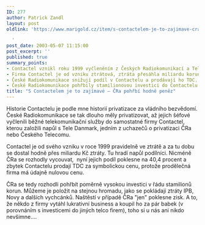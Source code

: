 ```yaml
---
ID: 277
author: Patrick Zandl
layout: post
oldlink: 'https://www.marigold.cz/item/s-contactelem-je-to-zajimave-cra-pohrbi-hodne-penez

  '
post_date: 2003-05-07 11:15:00
post_excerpt: ''
published: true
summary_points:
- Contactel vznikl roku 1999 vyčleněním z Českých Radiokomunikací a Tele Danmark.
- Firma Contactel je od vzniku ztrátová, ztráta přesáhla miliardu korun.
- České Radiokomunikace snižují podíl v Contactelu a prodávají ho TDC.
- České Radiokomunikace pohřbily stamilionovou investici do Contactelu.
title: "S Contactelem je to zajímavé – ČRa pohřbí hodně peněz"
---
```


<p>
Historie Contactelu je podle mne historií privatizace za vládního bezvědomí. České Radiokomunikace se tak dlouho měly privatizovat, až jejich šéfové vyčlenili běžné telekomunikační služby do samostatné firmy Contactel, kterou založili napůl s Tele Danmark, jedním z uchazečů o privatizaci ČRa nebo Českého Telecomu. </p>

<p>
Contactel je od svého vzniku v roce 1999 pravidelně ve ztrátě a za tu dobu se dostal hodně přes miliardu Kč ztráty. Tu hradí napůl podílníci. Nicméně ČRa se rozhodly vycouvat,&#160; nyní jejich podíl poklesne na 40,4 procent a zbytek Contactelu prodají TDC za symbolickou cenu, protože prodělečná firma má údajně nulovou cenu. </p>

<p>
ČRa se tedy rozhodli pohřbít poměrně vysokou investici v řádu stamilionů korun. Můžeme je položit na stejnou hromadu, jako se pokládají ztráty IPB, Novy a dalších vychcánků. Naštěstí v případě ČRa "jen" poklesne zisk. A to, že někdo z firmy vytáhl lukrativní business a koupil ho za pár babek (v porovnáním s investicemi do jiných telco firem), toho si u nás ani nikdo nevšimne....</p>